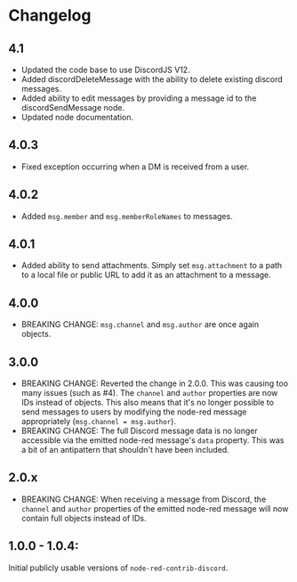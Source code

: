 # Changelog

## 4.1

* Updated the code base to use DiscordJS V12.
* Added discordDeleteMessage with the ability to delete existing discord messages.
* Added ability to edit messages by providing a message id to the discordSendMessage node.
* Updated node documentation.

## 4.0.3

* Fixed exception occurring when a DM is received from a user.

## 4.0.2

* Added `msg.member` and `msg.memberRoleNames` to messages.

## 4.0.1

* Added ability to send attachments. Simply set `msg.attachment` to a path to a local file or public URL to add it as an attachment to a message.

## 4.0.0

* BREAKING CHANGE: `msg.channel` and `msg.author` are once again objects.

## 3.0.0

* BREAKING CHANGE: Reverted the change in 2.0.0. This was causing too many issues (such as #4). The `channel` and `author` properties are now IDs instead of objects. This also means that it's no longer possible to send messages to users by modifying the node-red message appropriately (`msg.channel = msg.author`).
* BREAKING CHANGE: The full Discord message data is no longer accessible via the emitted node-red message's `data` property. This was a bit of an antipattern that shouldn't have been included.

## 2.0.x

* BREAKING CHANGE: When receiving a message from Discord, the `channel` and `author` properties of the emitted node-red message will now contain full objects instead of IDs.

## 1.0.0 - 1.0.4:

Initial publicly usable versions of `node-red-contrib-discord`.
